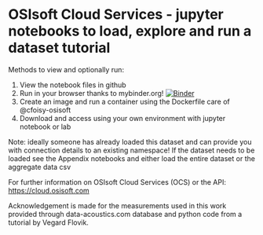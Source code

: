 # OSIsoft Cloud Services -  jupyter notebooks to load, explore and run a dataset tutorial

Methods to view and optionally run:

1. View the notebook files in github
2. Run in your browser thanks to mybinder.org!
[![Binder](https://mybinder.org/badge_logo.svg)](https://mybinder.org/v2/gh/mofff/nasa_bearing/master)
3. Create an image and run a container using the Dockerfile care of @cfoisy-osisoft
4. Download and access using your own environment with jupyter notebook or lab

Note: ideally someone has already loaded this dataset and can provide you with connection details to an existing namespace!
If the dataset needs to be loaded see the Appendix notebooks and either load the entire dataset or the aggregate data csv

For further information on OSIsoft Cloud Services (OCS) or the API: https://cloud.osisoft.com

Acknowledgement is made for the measurements used in this work provided through data-acoustics.com database and python code from a tutorial by Vegard Flovik.
